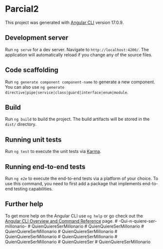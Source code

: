 # Parcial2

This project was generated with [Angular CLI](https://github.com/angular/angular-cli) version 17.0.9.

## Development server

Run `ng serve` for a dev server. Navigate to `http://localhost:4200/`. The application will automatically reload if you change any of the source files.

## Code scaffolding

Run `ng generate component component-name` to generate a new component. You can also use `ng generate directive|pipe|service|class|guard|interface|enum|module`.

## Build

Run `ng build` to build the project. The build artifacts will be stored in the `dist/` directory.

## Running unit tests

Run `ng test` to execute the unit tests via [Karma](https://karma-runner.github.io).

## Running end-to-end tests

Run `ng e2e` to execute the end-to-end tests via a platform of your choice. To use this command, you need to first add a package that implements end-to-end testing capabilities.

## Further help

To get more help on the Angular CLI use `ng help` or go check out the [Angular CLI Overview and Command Reference](https://angular.io/cli) page.
#   - Q u i - n - q u i e r e - s e r - m i l l o n a r i o -  
 #   Q u i e n Q u i e r e S e r M i l l o n a r i o  
 #   Q u i e n Q u i e r e S e r M i l l o n a r i o  
 #   Q u i e n Q u i e r e S e r M i l l o n a r i o  
 #   Q u i e n Q u i e r e S e r M i l l o n a r i o  
 #   Q u i e n Q u i e r e S e r M i l l o n a r i o  
 #   Q u i e n Q u i e r e S e r M i l l o n a r i o  
 #   Q u i e n Q u i e r e S e r M i l l o n a r i o  
 #   Q u i e n Q u i e r e S e r  
 #   Q u i e n Q u i e r e S e r M i l l o n a r i o  
 
